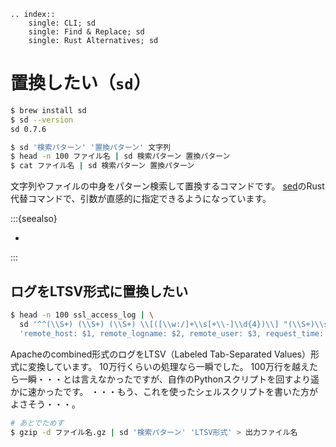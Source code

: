 ```{eval-rst}
.. index::
    single: CLI; sd
    single: Find & Replace; sd
    single: Rust Alternatives; sd
```

# 置換したい（``sd``）

```bash
$ brew install sd
$ sd --version
sd 0.7.6
```

```bash
$ sd '検索パターン' '置換パターン' 文字列
$ head -n 100 ファイル名 | sd 検索パターン 置換パターン
$ cat ファイル名 | sd 検索パターン 置換パターン
```

文字列やファイルの中身をパターン検索して置換するコマンドです。
[sed](./command-sed.md)のRust代替コマンドで、引数が直感的に指定できるようになっています。

:::{seealso}

- [](./command-sed.md)

:::

## ログをLTSV形式に置換したい

```bash
$ head -n 100 ssl_access_log | \
  sd '^^(\\S+) (\\S+) (\\S+) \\[([\\w:/]+\\s[+\\-]\\d{4})\\] "(\\S+)\\s?(\\S+)?\\s?(\\S+)?" (\\d{3}|-) (\\d+|-)\\s?"?([^"]*)"?\\s?"?([^"]*)?"?' \
  'remote_host: $1, remote_logname: $2, remote_user: $3, request_time: $4, request_method: $5, request_url: $6, request_http_version: $7, status: $8, byte_sent: $9, referer: $10, user_agent: $11'
```

Apacheのcombined形式のログをLTSV（Labeled Tab-Separated Values）形式に変換しています。
10万行くらいの処理なら一瞬でした。
100万行を越えたら一瞬・・・とは言えなかったですが、自作のPythonスクリプトを回すより遥かに速かったです。
・・・もう、これを使ったシェルスクリプトを書いた方がよさそう・・・。

```bash
# あとでためす
$ gzip -d ファイル名.gz | sd '検索パターン' 'LTSV形式' > 出力ファイル名
```
